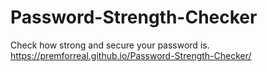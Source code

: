 # Password-Strength-Checker
Check how strong and secure your password is. <br>
https://premforreal.github.io/Password-Strength-Checker/

